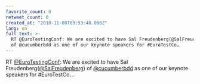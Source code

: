 ```yaml
---
favorite_count: 0
retweet_count: 0
created_at: "2018-11-08T09:53:48.000Z"
lang: en
full_text: >-
  RT @EuroTestingConf: We are excited to have Sal Freudenberg(@SalFreudenberg)
  of @cucumberbdd as one of our keynote speakers for #EuroTestCo…
---
```


RT [@EuroTestingConf](https://twitter.com/EuroTestingConf): We are excited to
have Sal Freudenberg([@SalFreudenberg](https://twitter.com/SalFreudenberg)) of
[@cucumberbdd](https://twitter.com/cucumberbdd) as one of our keynote speakers
for #EuroTestCo…
